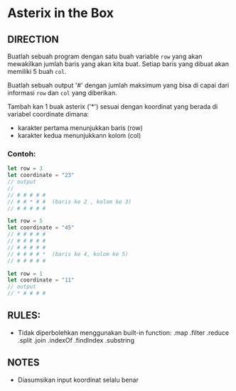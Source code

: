 # Asterix in the Box

## DIRECTION

Buatlah sebuah program dengan satu buah variable `row` yang akan mewakilkan jumlah baris yang akan kita buat. Setiap baris yang dibuat akan memiliki 5 buah `col`.

Buatlah sebuah output '#' dengan jumlah maksimum yang bisa di capai dari informasi `row` dan `col` yang diberikan.

Tambah kan 1 buak asterix ('*') sesuai dengan koordinat yang berada di variabel coordinate dimana:
- karakter pertama menunjukkan baris (row)
- karakter kedua menunjukkann kolom (col)


### Contoh:

```js
let row = 3
let coordinate = "23"
// output
//
// # # # # #
// # # * # #  (baris ke 2 , kolom ke 3)
// # # # # #
```

```js
let row = 5
let coordinate = "45"
// # # # # #
// # # # # #  
// # # # # #
// # # # # *  (baris ke 4, kolom ke 5)
// # # # # #
```

```js
let row = 1
let coordinate = "11"
// output
// * # # # #
```

## RULES:
- Tidak diperbolehkan menggunakan built-in function:
  .map .filter .reduce .split .join .indexOf .findIndex .substring

## NOTES
- Diasumsikan input koordinat selalu benar